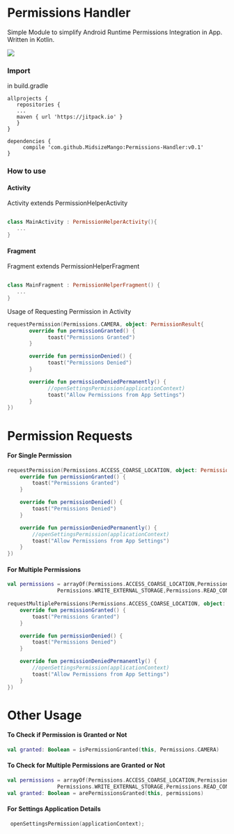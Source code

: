 # Permissions Handler
Simple Module to simplify Android Runtime Permissions Integration in App. Written in Kotlin.

[![](https://jitpack.io/v/MidsizeMango/Permissions-Handler.svg)](https://jitpack.io/#MidsizeMango/Permissions-Handler)
### Import

in build.gradle

```
allprojects {
   repositories {
   ...
   maven { url 'https://jitpack.io' }
   }
}
```
```Gradle
dependencies {
	 compile 'com.github.MidsizeMango:Permissions-Handler:v0.1'
}
```

### How to use

#### Activity

Activity extends PermissionHelperActivity

```Kotlin

class MainActivity : PermissionHelperActivity(){
   ...
}
```

#### Fragment

Fragment extends PermissionHelperFragment

```Kotlin

class MainFragment : PermissionHelperFragment() {
   ...
}
```
Usage of Requesting Permission in Activity

```Kotlin
requestPermission(Permissions.CAMERA, object: PermissionResult{
       override fun permissionGranted() {
             toast("Permissions Granted")
       }

       override fun permissionDenied() {
             toast("Permissions Denied")
       }

       override fun permissionDeniedPermanently() {
             //openSettingsPermission(applicationContext)
             toast("Allow Permissions from App Settings")
       }
})
```

# Permission Requests
#### For Single Permission

```Kotlin
requestPermission(Permissions.ACCESS_COARSE_LOCATION, object: PermissionResult{
    override fun permissionGranted() {
        toast("Permissions Granted")
    }

    override fun permissionDenied() {
        toast("Permissions Denied")
    }

    override fun permissionDeniedPermanently() {
        //openSettingsPermission(applicationContext)
        toast("Allow Permissions from App Settings")
    }
})
```

#### For Multiple Permissions

```Kotlin
val permissions = arrayOf(Permissions.ACCESS_COARSE_LOCATION,Permissions.READ_EXTERNAL_STORAGE,
                Permissions.WRITE_EXTERNAL_STORAGE,Permissions.READ_CONTACTS)
                
requestMultiplePermissions(Permissions.ACCESS_COARSE_LOCATION, object: PermissionResult{
    override fun permissionGranted() {
        toast("Permissions Granted")
    }

    override fun permissionDenied() {
        toast("Permissions Denied")
    }

    override fun permissionDeniedPermanently() {
        //openSettingsPermission(applicationContext)
        toast("Allow Permissions from App Settings")
    }
})
```


# Other Usage
#### To Check if Permission is Granted or Not

```Kotlin
val granted: Boolean = isPermissionGranted(this, Permissions.CAMERA)
```

#### To Check for Multiple Permissions are Granted or Not

```Kotlin
val permissions = arrayOf(Permissions.ACCESS_COARSE_LOCATION,Permissions.READ_EXTERNAL_STORAGE,
                Permissions.WRITE_EXTERNAL_STORAGE,Permissions.READ_CONTACTS)
val granted: Boolean = arePermissionsGranted(this, permissions)
```

#### For Settings Application Details
```Kotlin
 openSettingsPermission(applicationContext);
```

